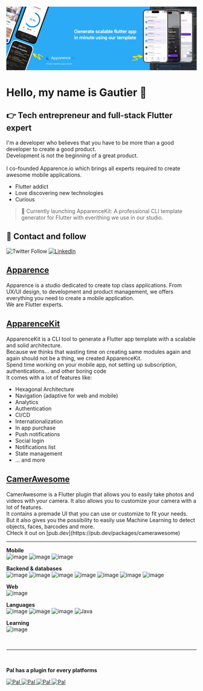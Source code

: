 <a href="https://apparence.io"><img src="https://github.com/g-apparence/g-apparence/blob/main/res/header.png?raw=true" alt="Apparence.io logo"></a>

# Hello, my name is Gautier 👋
## 👉 Tech entrepreneur and full-stack Flutter expert
I'm a developer who believes that you have to be more than a good developer to create a good product. 
<br>
Development is not the beginning of a great product.<br>  
I co-founded Apparence.io which brings all experts required to create awesome mobile applications.<br> 
- Flutter addict
- Love discovering new technologies
- Curious 

> 🚀 Currently launching ApparenceKit: A professional CLI template generator for Flutter with everithing we use in our studio.

## 💬  Contact and follow
![Twitter Follow](https://img.shields.io/twitter/follow/mcflydev?color=blue&logo=twitter&logoColor=white&style=for-the-badge)
[![LinkedIn](https://img.shields.io/badge/linkedin-gautier-blue?style=for-the-badge&logo=linkedin&logoColor=white&labelColor=101010)](https://www.linkedin.com/in/gautier-siclon/)


## [Apparence](https://apparence.io)
<div style="width:100%; border:0.1rem #fafafa solid;"></div>
Apparence is a studio dedicated to create top class applications.
From UX/UI design, to development and product management, we offers everything you need to create a mobile application.<br>
We are Flutter experts.<br>

## [ApparenceKit](https://apparencekit.dev)
<div style="width:100%; border:0.1rem #fafafa solid;"></div>
ApparenceKit is a CLI tool to generate a Flutter app template with a scalable and solid architecture.<br>
Because we thinks that wasting time on creating same modules again and again should not be a thing, we created ApparenceKit.<br>
Spend time working on your mobile app, not setting up subscription, authentications... and other boring code<br>
It comes with a lot of features like:

- Hexagonal Architecture
- Navigation (adaptive for web and mobile)
- Analytics 
- Authentication
- CI/CD
- Internationalization
- In app purchase
- Push notifications
- Social login
- Notifications list
- State management
- ... and more

<!-- ## [Pal](https://pal.video)
<div style="width:100%; border:0.1rem #fafafa solid;"></div>
<strong>Your best in-app friend!</strong><br>
Pal is a plugin for web and mobile that creates a real connection with your users. Using video you can onboard or get effective feedbacks from your users.<br>
<br> -->

## [CamerAwesome](https://github.com/Apparence-io/CamerAwesome)
<div style="width:100%; border:0.1rem #fafafa solid;"></div>
CamerAwesome is a Flutter plugin that allows you to easily take photos and videos with your camera. It also allows you to customize your camera with a lot of features.<br>
It contains a premade UI that you can use or customize to fit your needs.<br>
But it also gives you the possibility to easily use Machine Learning to detect objects, faces, barcodes and more.<br>
CHeck it out on [pub.dev](https://pub.dev/packages/camerawesome)

------------

**Mobile**<br/>
![image](https://img.shields.io/badge/Flutter-02569B?style=for-the-badge&logo=flutter&logoColor=white)
![image](https://img.shields.io/badge/Android-3DDC84?style=for-the-badge&logo=android&logoColor=white)
![image](https://img.shields.io/badge/iOS-000000?style=for-the-badge&logo=ios&logoColor=white)

**Backend & databases**<br/>
![image](https://img.shields.io/badge/Quarkus-000000?style=for-the-badge&logo=quarkus)
![image](https://img.shields.io/badge/Spring-6DB33F?style=for-the-badge&logo=spring&logoColor=white)
![image](https://img.shields.io/badge/firebase-ffca28?style=for-the-badge&logo=firebase&logoColor=black)
![image](https://img.shields.io/badge/PostgreSQL-316192?style=for-the-badge&logo=postgresql&logoColor=white)
![image](https://img.shields.io/badge/MySQL-005C84?style=for-the-badge&logo=mysql&logoColor=white)
![image](https://img.shields.io/badge/Cassandra-1287B1?style=for-the-badge&logo=apache%20cassandra&logoColor=white)
![image](https://img.shields.io/badge/Elastic_Search-005571?style=for-the-badge&logo=elasticsearch&logoColor=white)

**Web**<br/>
![image](https://img.shields.io/badge/Angular-DD0031?style=for-the-badge&logo=angular&logoColor=white)

**Languages**<br/>
![image](https://img.shields.io/badge/Dart-0175C2?style=for-the-badge&logo=dart&logoColor=white)
![image](https://img.shields.io/badge/TypeScript-007ACC?style=for-the-badge&logo=typescript&logoColor=white)
![image](https://img.shields.io/badge/Kotlin-0095D5?&style=for-the-badge&logo=kotlin&logoColor=white)
![Java](https://img.shields.io/badge/Java-007396?style=for-the-badge&logo=java&logoColor=white&labelColor=101010)

**Learning**<br/>
![image](https://img.shields.io/badge/Rust-black?style=for-the-badge&logo=rust&logoColor=#E57324)

<br>

-----

<br>

__Pal has a plugin for every platforms__
<!-- <div>
  <p>
    <a href="https://github.com/Apparence-io/CamerAwesome">
      <img src="https://github-readme-stats.vercel.app/api/pin/?username=Apparence-io&repo=CamerAwesome" alt="Camerawesome flutter camera plugin" />
    </a>
    <a href="https://github.com/Apparence-io/gate">
      <img src="https://github-readme-stats.vercel.app/api/pin/?username=Apparence-io&repo=gate" alt="dart and flutter dependency injection package" />
    </a>
    <a href="https://github.com/Apparence-io/bart">
      <img src="https://github-readme-stats.vercel.app/api/pin/?username=Apparence-io&repo=bart" alt="flutter easy bottom navigation package" />
    </a>
    <a href="https://github.com/Pal-video/">
      <img src="https://github-readme-stats.vercel.app/api/pin/?username=Pal-video&repo=Pal-video" alt="Pal " />
    </a>
  </p>
</div> -->
<div>
  <p>
    <a href="https://github.com/Pal-video/">
      <img src="https://github-readme-stats.vercel.app/api/pin/?username=Pal-video&repo=pal-flutter-plugin" alt="Pal " />
    </a>
    <a href="https://github.com/Pal-video/">
      <img src="https://github-readme-stats.vercel.app/api/pin/?username=Pal-video&repo=pal-web-plugin" alt="Pal " />
    </a>
    <a href="https://github.com/Pal-video/">
      <img src="https://github-readme-stats.vercel.app/api/pin/?username=Pal-video&repo=pal-android-plugin" alt="Pal " />
    </a>
    <a href="https://github.com/Pal-video/">
      <img src="https://github-readme-stats.vercel.app/api/pin/?username=Pal-video&repo=pal-ios-plugin" alt="Pal " />
    </a>
  </p>
</div>



